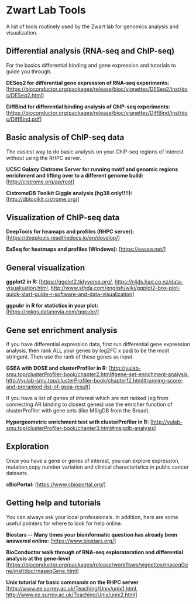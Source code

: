 # Zwart Lab Tools
A list of tools routinely used by the Zwart lab for genomics analysis and visualization.

## Differential analysis (RNA-seq and ChIP-seq) <a name="differential analysis"></a>

For the basics differential binding and gene expression and tutorials to guide you through.

**DESeq2 for differential gene expression of RNA-seq experiments:** [https://bioconductor.org/packages/release/bioc/vignettes/DESeq2/inst/doc/DESeq2.html]

**DiffBind for differential binding analysis of ChIP-seq experiments:** [https://bioconductor.org/packages/release/bioc/vignettes/DiffBind/inst/doc/DiffBind.pdf]


## Basic analysis of ChIP-seq data <a name="Basic analysis of ChIP-seq data"></a>

The easiest way to do basic analysis on your ChIP-seq regions of interest without using the RHPC server.

**UCSC Galaxy Cistrome Server for running motif and genomic regions enrichment and lifting over to a different genome build:** [http://cistrome.org/ap/root]

**CistromeDB Toolkit Giggle analysis (hg38 only!!!!):** [http://dbtoolkit.cistrome.org/]



## Visualization of ChIP-seq data <a name="Visualization of ChIP-seq data"></a>

**DeepTools for heamaps and profiles (RHPC server):** [https://deeptools.readthedocs.io/en/develop/]

**EaSeq for heatmaps and profiles (Windows):** [https://easeq.net/]



## General visualization <a name="General visualization"></a>

**ggplot2 in R:** [https://ggplot2.tidyverse.org/, https://r4ds.had.co.nz/data-visualisation.html, http://www.sthda.com/english/wiki/ggplot2-box-plot-quick-start-guide-r-software-and-data-visualization]

**ggpubr in R for statistics in your plot:** [https://rpkgs.datanovia.com/ggpubr/]


## Gene set enrichment analysis <a name="gene set enrichment analysis"></a>

If you have differential expression data, first run differential gene expression analysis, then rank ALL your genes by log2FC x padj to be the most stringent. Then use the rank of these genes as input.

**GSEA with DOSE and clusterProfiler in R:** [http://yulab-smu.top/clusterProfiler-book/chapter2.html#gene-set-enrichment-analysis, http://yulab-smu.top/clusterProfiler-book/chapter12.html#running-score-and-preranked-list-of-gsea-result]

If you have a list of genes of interest which are not ranked (eg from connecting AR binding to closest genes) use the enricher function of clusterProfiler with gene sets (like MSigDB from the Broad).

**Hypergeometric enrichment test with clusterProfiler in R:** [http://yulab-smu.top/clusterProfiler-book/chapter3.html#msigdb-analysis]

## Exploration <a name="exploration"></a>

Once you have a gene or genes of interest, you can explore  expression, mutation,copy number variation and clinical characteristics in public cancer datasets.

**cBioPortal:**  [https://www.cbioportal.org/]

## Getting help and tutorials <a name="getting help and tutorials"></a>

You can always ask your local professionals. In addition, here are some useful pointers for where to look for help online. 

**Biostars -- Many times your bioinformatic question has already been answered online:** [https://www.biostars.org/]

**BioConductor walk through of RNA-seq exploratoration and differential analysis at the gene-level** [https://bioconductor.org/packages/release/workflows/vignettes/rnaseqGene/inst/doc/rnaseqGene.html]

**Unix tutorial for basic commands on the RHPC server** [http://www.ee.surrey.ac.uk/Teaching/Unix/unix1.html, http://www.ee.surrey.ac.uk/Teaching/Unix/unix2.html]

